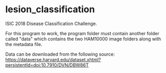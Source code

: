 # lesion_classification
ISIC 2018 Disease Classification Challenge. 

For this program to work, the program folder must contain another folder called "data" which contains the two HAM10000 image folders along with the metadata file.

Data can be downloaded from the following source: https://dataverse.harvard.edu/dataset.xhtml?persistentId=doi:10.7910/DVN/DBW86T
